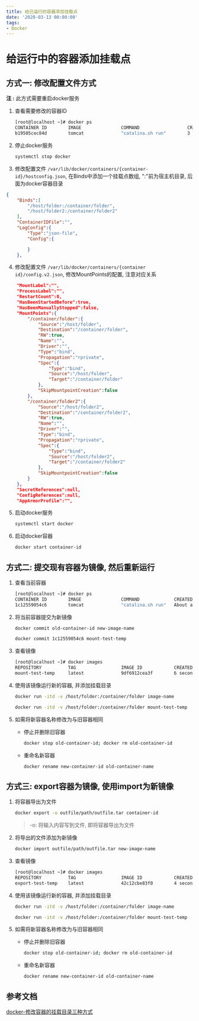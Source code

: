 ```yaml
---
title: 给已运行的容器添加挂载点
date: '2020-03-13 00:00:00'
tags:
- Docker
---
```

# 给运行中的容器添加挂载点

## 方式一: 修改配置文件方式

**注 :** 此方式需要重启docker服务

1. 查看需要修改的容器ID

   ```bash
   [root@localhost ~]# docker ps
   CONTAINER ID        IMAGE               COMMAND                  CREATED             STATUS              PORTS                      NAMES
   b19505cec84d        tomcat              "catalina.sh run"        3 days ago          Up 4 minutes        0.0.0.0:8888->8080/tcp     affectionate_driscoll
   ```

2. 停止docker服务

   ```bash
   systemctl stop docker
   ```

3. 修改配置文件
    `/var/lib/docker/containers/{container-id}/hostconfig.json`, 在Binds中添加一个挂载点数组, ":"前为宿主机目录, 后面为docker容器目录

  ```json
  {
      "Binds":[
          "/host/folder:/container/folder",
          "/host/folder2:/container/folder2"
      ],
      "ContainerIDFile":"",
      "LogConfig":{
          "Type":"json-file",
          "Config":{
  
          }
      },
  ```

4. 修改配置文件
    `/var/lib/docker/containers/{container id}/config.v2.json`, 修改MountPoints的配置, 注意对应关系

  ```json
      "MountLabel":"",
      "ProcessLabel":"",
      "RestartCount":0,
      "HasBeenStartedBefore":true,
      "HasBeenManuallyStopped":false,
      "MountPoints":{
          "/container/folder":{
              "Source":"/host/folder",
              "Destination":"/container/folder",
              "RW":true,
              "Name":"",
              "Driver":"",
              "Type":"bind",
              "Propagation":"rprivate",
              "Spec":{
                  "Type":"bind",
                  "Source":"/host/folder",
                  "Target":"/container/folder"
              },
              "SkipMountpointCreation":false
          },
          "/container/folder2":{
              "Source":"/host/folder2",
              "Destination":"/container/folder2",
              "RW":true,
              "Name":"",
              "Driver":"",
              "Type":"bind",
              "Propagation":"rprivate",
              "Spec":{
                  "Type":"bind",
                  "Source":"/host/folder2",
                  "Target":"/container/folder2"
              },
              "SkipMountpointCreation":false
          }
      },
      "SecretReferences":null,
      "ConfigReferences":null,
      "AppArmorProfile":"",
  ```

5. 启动docker服务

   ```bash
   systemctl start docker
   ```

6. 启动docker容器

   ```bash
   docker start container-id
   ```

## 方式二: 提交现有容器为镜像, 然后重新运行

1. 查看当前容器

   ```bash
   [root@localhost ~]# docker ps
   CONTAINER ID        IMAGE               COMMAND             CREATED              STATUS              PORTS               NAMES
   1c12559054c6        tomcat              "catalina.sh run"   About a minute ago   Up About a minute   8080/tcp            mount-test
   ```

2. 将当前容器提交为新镜像

   ```bash
   docker commit old-container-id new-image-name
   
   docker commit 1c12559054c6 mount-test-temp
   ```

3. 查看镜像

   ```bash
   [root@localhost ~]# docker images
   REPOSITORY          TAG                 IMAGE ID            CREATED             SIZE
   mount-test-temp     latest              9df6912cea3f        6 seconds ago       529MB
   ```

4. 使用该镜像运行新的容器, 并添加挂载目录

   ```bash
   docker run -itd -v /host/folder:/container/folder image-name
   
   docker run -itd -v /host/folder:/container/folder mount-test-temp
   ```

5. 如需将新容器名称修改为与旧容器相同

   - 停止并删除旧容器

     ```bash
     docker stop old-container-id; docker rm old-container-id
     ```

   - 重命名新容器

     ```bash
     docker rename new-container-id old-container-name
     ```

## 方式三: export容器为镜像, 使用import为新镜像

1. 将容器导出为文件

   ```bash
   docker export -o outfile/path/outfile.tar container-id
   ```

   > -o: 将输入内容写到文件, 即将容器导出为文件

2. 将导出的文件添加为新镜像

   ```bash
   docker import outfile/path/outfile.tar new-image-name
   ```

3. 查看镜像

   ```bash
   [root@localhost ~]# docker images
   REPOSITORY          TAG                 IMAGE ID            CREATED             SIZE
   export-test-temp    latest              42c12cbe83f0        4 seconds ago       521MB
   ```

4. 使用该镜像运行新的容器, 并添加挂载目录

   ```bash
   docker run -itd -v /host/folder:/container/folder image-name
   
   docker run -itd -v /host/folder:/container/folder mount-test-temp
   ```

5. 如需将新容器名称修改为与旧容器相同

   - 停止并删除旧容器

     ```bash
     docker stop old-container-id; docker rm old-container-id
     ```

   - 重命名新容器

     ```bash
     docker rename new-container-id old-container-name
     ```

## 参考文档
[docker-修改容器的挂载目录三种方式](https://blog.csdn.net/zedelei/article/details/90208183)
